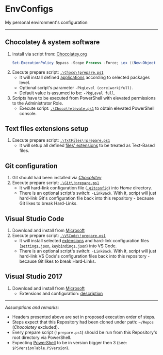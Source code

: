 # EnvConfigs

My personal environment's configuration

----

## Chocolatey & system software

1. Install via script from: [Chocolatey.org](https://chocolatey.org/install)
    ```PowerShell
    Set-ExecutionPolicy Bypass -Scope Process -Force; iex ((New-Object System.Net.WebClient).DownloadString('https://chocolatey.org/install.ps1'))
    ```
2. Execute prepare script: [`.\Choco\!prepare.ps1`](Choco/!prepare.ps1)
   * It will install defined [applications](Choco/packages.txt) according to selected packages level.
   * Optional script's parameter `-PkgLevel (core|work|full)`.
   * Default value is assumed to be: `-PkgLevel full`.
3. Scripts have to be executed from PowerShell with elevated permissions to the Administrator Role.
   * Execute script: [`.\Choco\!elevate.ps1`](Choco/!elevate.ps1) to obtain elevated PowerShell console.

## Text files extensions setup

1. Execute prepare script: [`.\TxtFiles\!prepare.ps1`](TxtFiles/!prepare.ps1)
   * It will setup all defined [files' extensions](TxtFiles/extensions.txt) to be treated as Text-Based files.

## Git configuration

1. Git should had been installed via [_Chocolatey_](#chocolatey--system-software)
2. Execute prepare script: [`.\Git\!prepare.ps1`](Git/!prepare.ps1)
   * It will hard-link configuration file ([`.gitconfig`](Git/.gitconfig)) into _Home_ directory.
   * There is an optional script's switch: `-LinkBack`. With it, script will just hard-link Git's configuration file back into this repository - because Git likes to break Hard-Links.

## Visual Studio Code

1. Download and install from [Microsoft](https://code.visualstudio.com/docs/?dv=win)
2. Execute prepare script: [`.\VSCode\!prepare.ps1`](VSCode/!prepare.ps1)
   * It will install selected [extensions](VSCode/extensions.txt) and hard-link configuration files ([`settings.json`](VSCode/settings.json), [`keybindings.json`](VSCode/keybindings.json)) into VS Code.
   * There is an optional script's switch: `-LinkBack`. With it, script will just hard-link VS Code's configuration files back into this repository - because Git likes to break Hard-Links.

## Visual Studio 2017

1. Download and install from [Microsoft](https://www.visualstudio.com/pl/vs/community/)
   * Extensions and configuration: [description](VSCommunity.md)

----

_Assumptions and remarks:_

* Headers presented above are set in proposed execution order of steps.
* Steps expect that this Repository had been cloned under path: `~/Repos` (_Chocolatey_ excluded).
* Every prepare script (`!prepare.ps1`) should be run from this Repository's root directory via PowerShell.
* Expecting [PowerShell](https://docs.microsoft.com/en-us/powershell/scripting/setup/installing-windows-powershell?view=powershell-6) to be in version bigger then 3 (see: `$PSVersionTable.PSVersion`).
